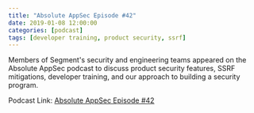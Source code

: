 ```yaml
---
title: "Absolute AppSec Episode #42"
date: 2019-01-08 12:00:00
categories: [podcast]
tags: [developer training, product security, ssrf]
---
```


Members of Segment's security and engineering teams appeared on the Absolute AppSec podcast to discuss product security features, SSRF mitigations, developer training, and our approach to building a security program.

Podcast Link: [Absolute AppSec Episode #42](https://www.youtube.com/watch?v=fK_68n92t3g)
